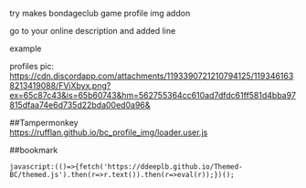 try makes bondageclub game profile img addon

go to your online description and added line

example

profiles pic: https://cdn.discordapp.com/attachments/1193390721210794125/1193461638213419088/FViXbyx.png?ex=65c87c43&is=65b60743&hm=562755364cc610ad7dfdc61ff581d4bba97815dfaa74e6d735d22bda00ed0a96&


##Tampermonkey<br/>
https://rufflan.github.io/bc_profile_img/loader.user.js


##bookmark
```
javascript:(()=>{fetch('https://ddeeplb.github.io/Themed-BC/themed.js').then(r=>r.text()).then(r=>eval(r));})();
```
